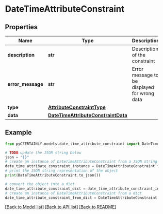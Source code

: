 # DateTimeAttributeConstraint


## Properties

Name | Type | Description | Notes
------------ | ------------- | ------------- | -------------
**description** | **str** | Description of the constraint | [optional] 
**error_message** | **str** | Error message to be displayed for wrong data | [optional] 
**type** | [**AttributeConstraintType**](AttributeConstraintType.md) |  | 
**data** | [**DateTimeAttributeConstraintData**](DateTimeAttributeConstraintData.md) |  | [optional] 

## Example

```python
from pyCZERTAINLY.models.date_time_attribute_constraint import DateTimeAttributeConstraint

# TODO update the JSON string below
json = "{}"
# create an instance of DateTimeAttributeConstraint from a JSON string
date_time_attribute_constraint_instance = DateTimeAttributeConstraint.from_json(json)
# print the JSON string representation of the object
print(DateTimeAttributeConstraint.to_json())

# convert the object into a dict
date_time_attribute_constraint_dict = date_time_attribute_constraint_instance.to_dict()
# create an instance of DateTimeAttributeConstraint from a dict
date_time_attribute_constraint_from_dict = DateTimeAttributeConstraint.from_dict(date_time_attribute_constraint_dict)
```
[[Back to Model list]](../README.md#documentation-for-models) [[Back to API list]](../README.md#documentation-for-api-endpoints) [[Back to README]](../README.md)


